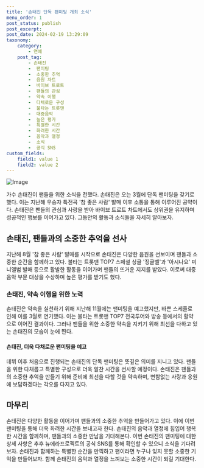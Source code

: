 ```yaml
---
title: '손태진 단독 팬미팅 개최 소식'
menu_order: 1
post_status: publish
post_excerpt: 
post_date: 2024-02-19 13:29:09
taxonomy:
    category:
        - 연예
    post_tag:
        - 손태진
        -  팬미팅
        -  소중한 추억
        -  음원 차트
        -  바이브 트로트
        -  팬들의 관심
        -  약속 이행
        -  다채로운 구성
        -  불타는 트롯맨
        -  대중음악
        -  높은 평가
        -  특별한 시간
        -  화려한 시간
        -  음악과 열정
        -  소식
        -  공식 SNS
custom_fields:
    field1: value 1
    field2: value 2
---
```


![Image](https://ssl.pstatic.net/mimgnews/image/117/2024/02/13/0003806095_001_20240213085501209.jpg?type=w540)

가수 손태진이 팬들을 위한 소식을 전했다. 손태진은 오는 3월에 단독 팬미팅을 갖기로 했다. 이는 지난해 우승자 특전곡 '참 좋은 사람' 발매 이후 소통을 통해 이루어진 공약이다. 손태진은 팬들의 관심과 사랑을 받아 바이브 트로트 차트에서도 상위권을 유지하며 성공적인 행보를 이어가고 있다. 그동안의 활동과 소식들을 자세히 알아보자.
## 손태진, 팬들과의 소중한 추억을 선사
지난해 8월 '참 좋은 사람' 발매를 시작으로 손태진은 다양한 음원을 선보이며 팬들과 소중한 순간을 함께하고 있다. 불타는 트롯맨 TOP7 스페셜 싱글 '징글벨'과 '아시나요' 미니앨범 발매 등으로 활발한 활동을 이어가며 팬들의 뜨거운 지지를 받았다. 이로써 대중음악 부문 대상을 수상하며 높은 평가를 받기도 했다.
### 손태진, 약속 이행을 위한 노력
손태진은 약속을 실천하기 위해 지난해 11월에는 팬미팅을 예고했지만, 바쁜 스케줄로 인해 이를 3월로 연기했다. 이는 불타는 트롯맨 TOP7 전국투어와 방송 등에서의 활약으로 이어진 결과이다. 그러나 팬들을 위한 소중한 약속을 지키기 위해 최선을 다하고 있는 손태진의 모습이 눈에 띈다.
#### 손태진, 더욱 다채로운 팬미팅을 예고
데뷔 이후 처음으로 진행되는 손태진의 단독 팬미팅은 뜻깊은 의미를 지니고 있다. 팬들을 위한 다채롭고 특별한 구성으로 더욱 알찬 시간을 선사할 예정이다. 손태진은 팬들과의 소중한 추억을 만들기 위해 준비에 최선을 다할 것을 약속하며, 변함없는 사랑과 응원에 보답하겠다는 각오를 다지고 있다.
## 마무리
손태진은 다양한 활동을 이어가며 팬들과의 소중한 추억을 만들어가고 있다. 이에 이번 팬미팅을 통해 더욱 화려한 시간을 보내고자 한다. 손태진의 음악과 열정에 힘입어 행복한 시간을 함께하며, 팬들과의 소중한 만남을 기대해본다.
이번 손태진의 팬미팅에 대한 상세 사항은 추후 뉴에라프로젝트의 공식 SNS를 통해 확인할 수 있으니 소식을 기다려보자. 손태진과 함께하는 특별한 순간을 만끽하고 팬이라면 누구나 잊지 못할 소중한 기억을 만들어보자. 함께 손태진의 음악과 열정을 느껴보는 소중한 시간이 되길 기대한다.
